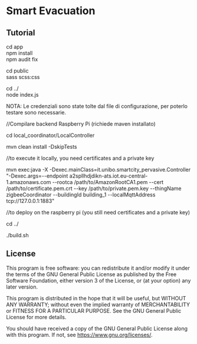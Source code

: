 # Smart Evacuation

## Tutorial

cd app  
npm install  
npm audit fix  

cd public    
sass scss:css  

cd ../  
node index.js  

NOTA: Le credenziali sono state tolte dal file di configurazione, per poterlo testare sono necessarie.

//Compilare backend Raspberry Pi (richiede maven installato)

cd local_coordinator/LocalController

mvn clean install -DskipTests 

//to execute it locally, you need certificates and a private key

mvn exec:java -X -Dexec.mainClass=it.unibo.smartcity_pervasive.Controller "-Dexec.args=--endpoint a2spllhdjdikn-ats.iot.eu-central-1.amazonaws.com   --rootca /path/to/AmazonRootCA1.pem --cert /path/to/certificate.pem.crt  --key /path/to/private.pem.key --thingName zigbeeCoordinator --buildingId building_1 --localMqttAddress tcp://127.0.0.1:1883"

//to deploy on the raspberry pi (you still need certificates and a private key)

cd ../

./build.sh


## License

This program is free software: you can redistribute it and/or modify
it under the terms of the GNU General Public License as published by
the Free Software Foundation, either version 3 of the License, or
(at your option) any later version.

This program is distributed in the hope that it will be useful,
but WITHOUT ANY WARRANTY; without even the implied warranty of
MERCHANTABILITY or FITNESS FOR A PARTICULAR PURPOSE.  See the
GNU General Public License for more details.

You should have received a copy of the GNU General Public License
along with this program.  If not, see <https://www.gnu.org/licenses/>.
